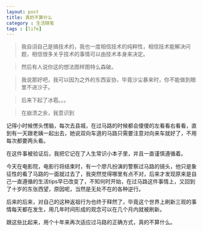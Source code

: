 ```yaml
---
layout: post
title: 真的不算什么
category : 生活随笔
tags : [life]
---
```


>我自诩自己是搞技术的，我也一度相信技术的纯粹性，相信技术能解决问题，相信很多关乎技术的事情可以由技术本身来决定。

>然后有人说你这的想法图样图特么森破。

>我说那好吧，我可以因为之外的东西妥协，毕竟沙尘暴来时，你不能做到眼里不进沙子。

>后来下起了冰雹。。。

>在崩溃之余，我意识到

记得小时候愣头愣脑，每次去县城，在过马路的时候都会傻傻的左看看右看看，直到有一天跟老姨一起出去，她说双向车道的马路只需要注意对向来车就好了，不用每次都要两头看。

在这件事被验证后，我把它记在了人生常识小本子里，并且一直谨慎遵循着。

今天在电影院，电影行将结束时，有一个廖凡扮演的警察过马路的镜头，他只是象征性的看了马路的一面就过去了，我突然觉得哪里有点不对，后来才发现原来是自己一直遵循的生活tips早已改变了，不知何时开始，在过马路这件事情上，又回到了十岁的东张西望，原因呢，当然是无处不在的各种逆行。

后来的后来，对自己的这种返祖行为也终于释然了，毕竟这个世界上刷新三观的事情每天都在发生，用几年时间形成的观念可以在几个月内就被刷新。

跟这些比起来，用个十年来再次适应过马路的正确方式，真的不算什么。
